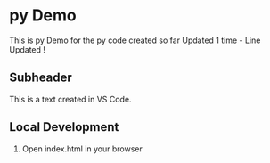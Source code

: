 # py Demo

This is py Demo for the py code created so far
  Updated 1 time - Line Updated !

## Subheader
This is a text created in VS Code.  

## Local Development

1. Open index.html in your browser
